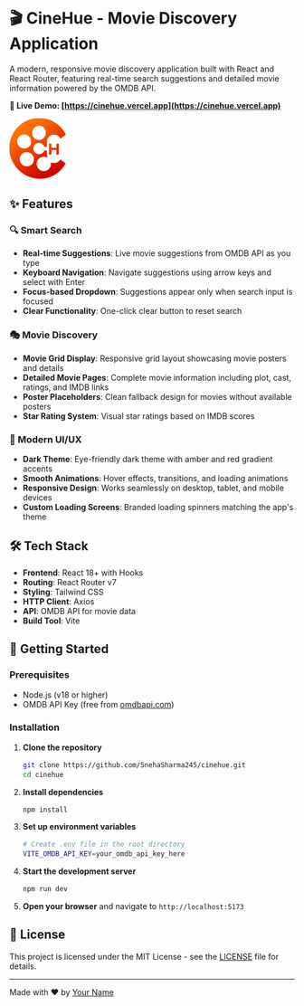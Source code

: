# 🎬 CineHue - Movie Discovery Application

A modern, responsive movie discovery application built with React and React Router, featuring real-time search suggestions and detailed movie information powered by the OMDB API.

**🚀 Live Demo: [https://cinehue.vercel.app](https://cinehue.vercel.app)**

<img src="./public/CineHue_LOGO.png" alt="CineHue Logo" width="100" />

## ✨ Features

### 🔍 Smart Search

- **Real-time Suggestions**: Live movie suggestions from OMDB API as you type
- **Keyboard Navigation**: Navigate suggestions using arrow keys and select with Enter
- **Focus-based Dropdown**: Suggestions appear only when search input is focused
- **Clear Functionality**: One-click clear button to reset search

### 🎭 Movie Discovery

- **Movie Grid Display**: Responsive grid layout showcasing movie posters and details
- **Detailed Movie Pages**: Complete movie information including plot, cast, ratings, and IMDB links
- **Poster Placeholders**: Clean fallback design for movies without available posters
- **Star Rating System**: Visual star ratings based on IMDB scores

### 🎨 Modern UI/UX

- **Dark Theme**: Eye-friendly dark theme with amber and red gradient accents
- **Smooth Animations**: Hover effects, transitions, and loading animations
- **Responsive Design**: Works seamlessly on desktop, tablet, and mobile devices
- **Custom Loading Screens**: Branded loading spinners matching the app's theme

## 🛠️ Tech Stack

- **Frontend**: React 18+ with Hooks
- **Routing**: React Router v7
- **Styling**: Tailwind CSS
- **HTTP Client**: Axios
- **API**: OMDB API for movie data
- **Build Tool**: Vite

## 🚀 Getting Started

### Prerequisites

- Node.js (v18 or higher)
- OMDB API Key (free from [omdbapi.com](http://www.omdbapi.com/))

### Installation

1. **Clone the repository**

   ```bash
   git clone https://github.com/SnehaSharma245/cinehue.git
   cd cinehue
   ```

2. **Install dependencies**

   ```bash
   npm install
   ```

3. **Set up environment variables**

   ```bash
   # Create .env file in the root directory
   VITE_OMDB_API_KEY=your_omdb_api_key_here
   ```

4. **Start the development server**

   ```bash
   npm run dev
   ```

5. **Open your browser** and navigate to `http://localhost:5173`

## 📜 License

This project is licensed under the MIT License - see the [LICENSE](./LICENSE) file for details.

---

Made with ❤️ by [Your Name](https://cinehue.vercel.app)
